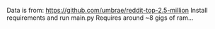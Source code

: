 Data is from:
https://github.com/umbrae/reddit-top-2.5-million
Install requirements and run main.py
Requires around ~8 gigs of ram...
